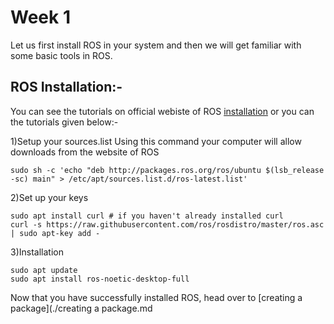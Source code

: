 # Week 1
Let us first install ROS in your system and then we will get familiar with some basic tools in ROS.

## ROS Installation:-

You can see the tutorials on official webiste of ROS [installation](http://wiki.ros.org/noetic/Installation/Ubuntu) or you can the tutorials given below:-

1)Setup your sources.list
Using this command your computer will allow downloads from the website of ROS

```
sudo sh -c 'echo "deb http://packages.ros.org/ros/ubuntu $(lsb_release -sc) main" > /etc/apt/sources.list.d/ros-latest.list'
```

2)Set up your keys

```
sudo apt install curl # if you haven't already installed curl
curl -s https://raw.githubusercontent.com/ros/rosdistro/master/ros.asc | sudo apt-key add -
```

3)Installation

```
sudo apt update
sudo apt install ros-noetic-desktop-full

```



Now that you have successfully installed ROS, head over to [creating a package](./creating a package.md
